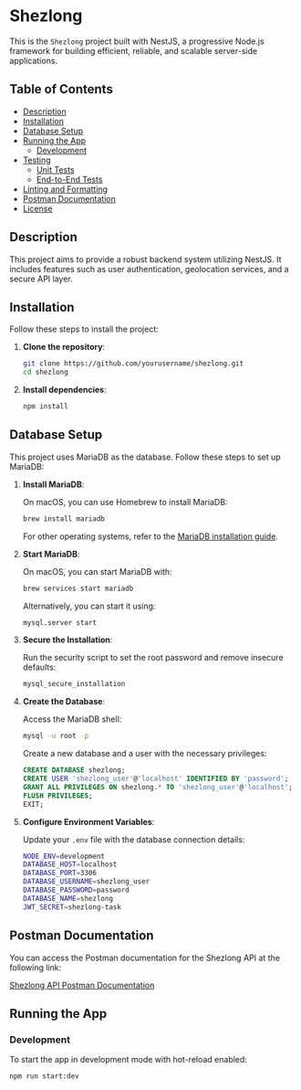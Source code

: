 # Shezlong

This is the `Shezlong` project built with NestJS, a progressive Node.js framework for building efficient, reliable, and scalable server-side applications.

## Table of Contents

- [Description](#description)
- [Installation](#installation)
- [Database Setup](#database-setup)
- [Running the App](#running-the-app)
  - [Development](#development)
- [Testing](#testing)
  - [Unit Tests](#unit-tests)
  - [End-to-End Tests](#end-to-end-tests)
- [Linting and Formatting](#linting-and-formatting)
- [Postman Documentation](postman-documentation)
- [License](#license)

## Description

This project aims to provide a robust backend system utilizing NestJS. It includes features such as user authentication, geolocation services, and a secure API layer.

## Installation

Follow these steps to install the project:

1. **Clone the repository**:

   ```sh
   git clone https://github.com/yourusername/shezlong.git
   cd shezlong
   ```

2. **Install dependencies**:
   ```sh
   npm install
   ```

## Database Setup

This project uses MariaDB as the database. Follow these steps to set up MariaDB:

1. **Install MariaDB**:

   On macOS, you can use Homebrew to install MariaDB:

   ```sh
   brew install mariadb
   ```

   For other operating systems, refer to the [MariaDB installation guide](https://mariadb.com/kb/en/getting-installing-and-upgrading-mariadb/).

2. **Start MariaDB**:

   On macOS, you can start MariaDB with:

   ```sh
   brew services start mariadb
   ```

   Alternatively, you can start it using:

   ```sh
   mysql.server start
   ```

3. **Secure the Installation**:

   Run the security script to set the root password and remove insecure defaults:

   ```sh
   mysql_secure_installation
   ```

4. **Create the Database**:

   Access the MariaDB shell:

   ```sh
   mysql -u root -p
   ```

   Create a new database and a user with the necessary privileges:

   ```sql
   CREATE DATABASE shezlong;
   CREATE USER 'shezlong_user'@'localhost' IDENTIFIED BY 'password';
   GRANT ALL PRIVILEGES ON shezlong.* TO 'shezlong_user'@'localhost';
   FLUSH PRIVILEGES;
   EXIT;
   ```

5. **Configure Environment Variables**:

   Update your `.env` file with the database connection details:

   ```sh
   NODE_ENV=development
   DATABASE_HOST=localhost
   DATABASE_PORT=3306
   DATABASE_USERNAME=shezlong_user
   DATABASE_PASSWORD=password
   DATABASE_NAME=shezlong
   JWT_SECRET=shezlong-task
   ```

## Postman Documentation

You can access the Postman documentation for the Shezlong API at the following link:

[Shezlong API Postman Documentation](https://documenter.getpostman.com/view/19860605/2sA3kUG2Pi)

## Running the App

### Development

To start the app in development mode with hot-reload enabled:

```sh
npm run start:dev
```
